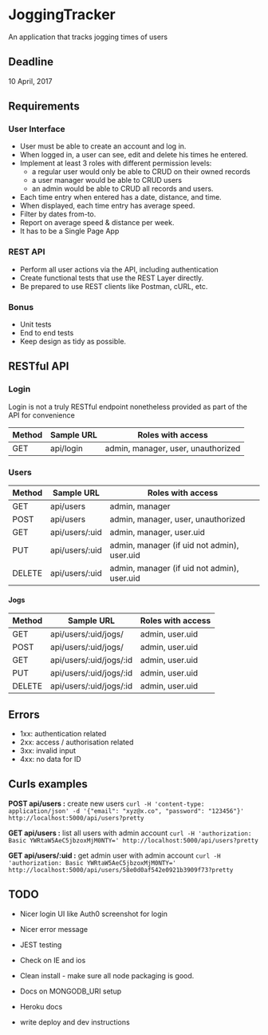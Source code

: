 JoggingTracker
==============

An application that tracks jogging times of users

Deadline
--------
10 April, 2017

Requirements
------------
### User Interface
* User must be able to create an account and log in.
* When logged in, a user can see, edit and delete his times he entered.
* Implement at least 3 roles with different permission levels: 
	- a regular user would only be able to CRUD on their owned records
	- a user manager would be able to CRUD users
	- an admin would be able to CRUD all records and users.
* Each time entry when entered has a date, distance, and time.
* When displayed, each time entry has average speed.
* Filter by dates from-to.
* Report on average speed & distance per week.
* It has to be a Single Page App

### REST API
* Perform all user actions via the API, including authentication
* Create functional tests that use the REST Layer directly. 
* Be prepared to use REST clients like Postman, cURL, etc.

### Bonus
* Unit tests
* End to end tests
* Keep design as tidy as possible.


RESTful API
------------

### Login
Login is not a truly RESTful endpoint nonetheless provided as part of the API for convenience

|Method  |Sample URL       | Roles with access                             |
|--------|-----------------|-----------------------------------------------|
|GET     | api/login       | admin, manager, user, unauthorized            |


### Users
|Method  |Sample URL       | Roles with access                             |
|--------|-----------------|-----------------------------------------------|
|GET     | api/users       | admin, manager                                |
|POST    | api/users       | admin, manager, user, unauthorized            |
|GET     | api/users/:uid  | admin, manager, user.uid                      |
|PUT     | api/users/:uid  | admin, manager (if uid not admin), user.uid   |
|DELETE  | api/users/:uid  | admin, manager (if uid not admin), user.uid   |


#### Jogs
|Method  |Sample URL               | Roles with access            |
|--------|-------------------------|------------------------------|
|GET     | api/users/:uid/jogs/    | admin, user.uid              |
|POST    | api/users/:uid/jogs/    | admin, user.uid              |
|GET     | api/users/:uid/jogs/:id | admin, user.uid              |
|PUT     | api/users/:uid/jogs/:id | admin, user.uid              |
|DELETE  | api/users/:uid/jogs/:id | admin, user.uid              |


Errors
------
* 1xx: authentication related
* 2xx: access / authorisation related
* 3xx: invalid input
* 4xx: no data for ID

Curls examples
--------------

__POST api/users :__  create new users
`curl -H 'content-type: application/json' -d '{"email": "xyz@x.co", "password": "123456"}' http://localhost:5000/api/users?pretty`

__GET api/users :__ list all users with admin account
`curl -H 'authorization: Basic YWRtaW5AeC5jbzoxMjM0NTY=' http://localhost:5000/api/users?pretty`

__GET api/users/:uid :__ get admin user with admin account
`curl -H 'authorization: Basic YWRtaW5AeC5jbzoxMjM0NTY=' http://localhost:5000/api/users/58e0d0af542e0921b3909f73?pretty`


TODO
----
* Nicer login UI like Auth0 screenshot for login
* Nicer error message
* JEST testing

* Check on IE and ios

* Clean install - make sure all node packaging is good.

* Docs on MONGODB_URI setup 
* Heroku docs
* write deploy and dev instructions
